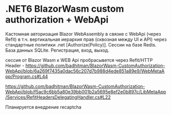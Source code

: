# .NET6 BlazorWasm custom authorization + WebApi
Кастомная авторизация Blazor WebAssembly в связке с WebApi (через Refit) в т.ч. вертикальная иерархия прав (сквозная между UI и API) через стандартные политики .net [Authorize(Policy)]. Сессии на базе Redis. База данных SQLite. Регистрация, вход, выход.

сессия от Blazor Wasm к WEB Api пробрасывется через Refit/HTTP Header - https://github.com/badhitman/BlazorWasm-CustomAuthorization-WebApi/blob/6a269f7435a0dac56c207d7b988d4ede851a89e9/WebMetaApp/Program.cs#L44

https://github.com/badhitman/BlazorWasm-CustomAuthorization-WebApi/blob/f5ac9c6bb5a80e39bb001b2a5695e8ef2e0b897c/LibMetaApp/Services/RefitHeadersDelegatingHandler.cs#L22

Планируется внедрение recaptcha
